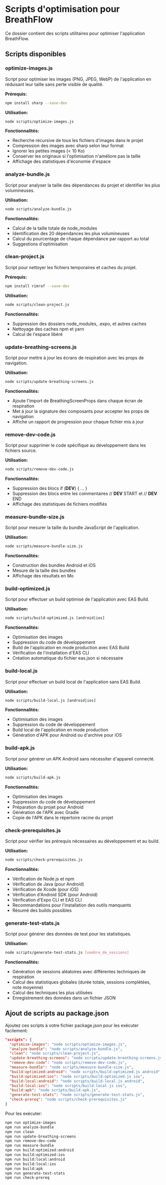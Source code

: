 # Scripts d'optimisation pour BreathFlow

Ce dossier contient des scripts utilitaires pour optimiser l'application BreathFlow.

## Scripts disponibles

### optimize-images.js

Script pour optimiser les images (PNG, JPEG, WebP) de l'application en réduisant leur taille sans perte visible de qualité.

**Prérequis:**
```bash
npm install sharp --save-dev
```

**Utilisation:**
```bash
node scripts/optimize-images.js
```

**Fonctionnalités:**
- Recherche récursive de tous les fichiers d'images dans le projet
- Compression des images avec sharp selon leur format
- Ignorer les petites images (< 10 Ko)
- Conserver les originaux si l'optimisation n'améliore pas la taille
- Affichage des statistiques d'économie d'espace

### analyze-bundle.js

Script pour analyser la taille des dépendances du projet et identifier les plus volumineuses.

**Utilisation:**
```bash
node scripts/analyze-bundle.js
```

**Fonctionnalités:**
- Calcul de la taille totale de node_modules
- Identification des 20 dépendances les plus volumineuses
- Calcul du pourcentage de chaque dépendance par rapport au total
- Suggestions d'optimisation

### clean-project.js

Script pour nettoyer les fichiers temporaires et caches du projet.

**Prérequis:**
```bash
npm install rimraf --save-dev
```

**Utilisation:**
```bash
node scripts/clean-project.js
```

**Fonctionnalités:**
- Suppression des dossiers node_modules, .expo, et autres caches
- Nettoyage des caches npm et yarn
- Calcul de l'espace libéré

### update-breathing-screens.js

Script pour mettre à jour les écrans de respiration avec les props de navigation.

**Utilisation:**
```bash
node scripts/update-breathing-screens.js
```

**Fonctionnalités:**
- Ajoute l'import de BreathingScreenProps dans chaque écran de respiration
- Met à jour la signature des composants pour accepter les props de navigation
- Affiche un rapport de progression pour chaque fichier mis à jour

### remove-dev-code.js

Script pour supprimer le code spécifique au développement dans les fichiers source.

**Utilisation:**
```bash
node scripts/remove-dev-code.js
```

**Fonctionnalités:**
- Suppression des blocs if (__DEV__) { ... }
- Suppression des blocs entre les commentaires // __DEV__ START et // __DEV__ END
- Affichage des statistiques de fichiers modifiés

### measure-bundle-size.js

Script pour mesurer la taille du bundle JavaScript de l'application.

**Utilisation:**
```bash
node scripts/measure-bundle-size.js
```

**Fonctionnalités:**
- Construction des bundles Android et iOS
- Mesure de la taille des bundles
- Affichage des résultats en Mo

### build-optimized.js

Script pour effectuer un build optimisé de l'application avec EAS Build.

**Utilisation:**
```bash
node scripts/build-optimized.js [android|ios]
```

**Fonctionnalités:**
- Optimisation des images
- Suppression du code de développement
- Build de l'application en mode production avec EAS Build
- Vérification de l'installation d'EAS CLI
- Création automatique du fichier eas.json si nécessaire

### build-local.js

Script pour effectuer un build local de l'application sans EAS Build.

**Utilisation:**
```bash
node scripts/build-local.js [android|ios]
```

**Fonctionnalités:**
- Optimisation des images
- Suppression du code de développement
- Build local de l'application en mode production
- Génération d'APK pour Android ou d'archive pour iOS

### build-apk.js

Script pour générer un APK Android sans nécessiter d'appareil connecté.

**Utilisation:**
```bash
node scripts/build-apk.js
```

**Fonctionnalités:**
- Optimisation des images
- Suppression du code de développement
- Préparation du projet pour Android
- Génération de l'APK avec Gradle
- Copie de l'APK dans le répertoire racine du projet

### check-prerequisites.js

Script pour vérifier les prérequis nécessaires au développement et au build.

**Utilisation:**
```bash
node scripts/check-prerequisites.js
```

**Fonctionnalités:**
- Vérification de Node.js et npm
- Vérification de Java (pour Android)
- Vérification de Xcode (pour iOS)
- Vérification d'Android SDK (pour Android)
- Vérification d'Expo CLI et EAS CLI
- Recommandations pour l'installation des outils manquants
- Résumé des builds possibles

### generate-test-stats.js

Script pour générer des données de test pour les statistiques.

**Utilisation:**
```bash
node scripts/generate-test-stats.js [nombre_de_sessions]
```

**Fonctionnalités:**
- Génération de sessions aléatoires avec différentes techniques de respiration
- Calcul des statistiques globales (durée totale, sessions complétées, note moyenne)
- Calcul des techniques les plus utilisées
- Enregistrement des données dans un fichier JSON

## Ajout de scripts au package.json

Ajoutez ces scripts à votre fichier package.json pour les exécuter facilement:

```json
"scripts": {
  "optimize-images": "node scripts/optimize-images.js",
  "analyze-bundle": "node scripts/analyze-bundle.js",
  "clean": "node scripts/clean-project.js",
  "update-breathing-screens": "node scripts/update-breathing-screens.js",
  "remove-dev-code": "node scripts/remove-dev-code.js",
  "measure-bundle": "node scripts/measure-bundle-size.js",
  "build:optimized:android": "node scripts/build-optimized.js android",
  "build:optimized:ios": "node scripts/build-optimized.js ios",
  "build:local:android": "node scripts/build-local.js android",
  "build:local:ios": "node scripts/build-local.js ios",
  "build:apk": "node scripts/build-apk.js",
  "generate-test-stats": "node scripts/generate-test-stats.js",
  "check-prereq": "node scripts/check-prerequisites.js"
}
```

Pour les exécuter:
```bash
npm run optimize-images
npm run analyze-bundle
npm run clean
npm run update-breathing-screens
npm run remove-dev-code
npm run measure-bundle
npm run build:optimized:android
npm run build:optimized:ios
npm run build:local:android
npm run build:local:ios
npm run build:apk
npm run generate-test-stats
npm run check-prereq
```
